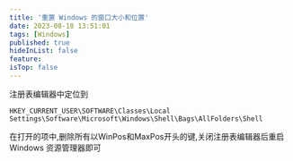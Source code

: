 ```yaml
---
title: '重置 Windows 的窗口大小和位置'
date: 2023-08-18 13:51:01
tags: [Windows]
published: true
hideInList: false
feature: 
isTop: false
---
```

注册表编辑器中定位到

```reg
HKEY_CURRENT_USER\SOFTWARE\Classes\Local Settings\Software\Microsoft\Windows\Shell\Bags\AllFolders\Shell
```

在打开的项中,删除所有以WinPos和MaxPos开头的键,关闭注册表编辑器后重启 Windows 资源管理器即可